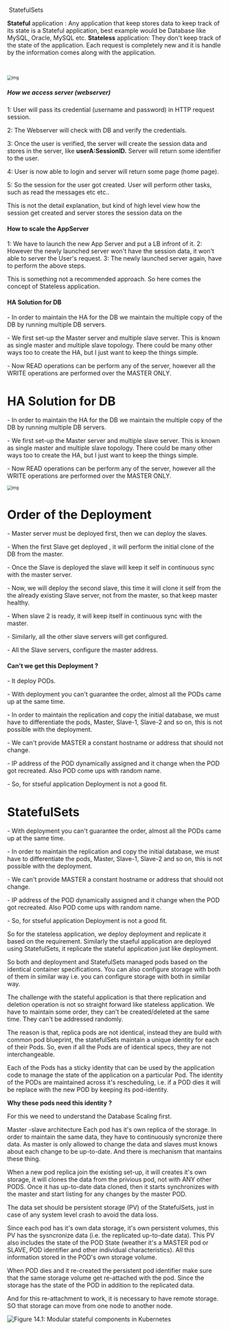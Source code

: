 ​                                                                                                                                    StatefulSets

**Stateful** application : Any application that keep stores data to keep track of its state is a Stateful application, best example would be Database like MySQL, Oracle, MySQL etc.
**Stateless** application: They don't keep track of the state of the application. Each request is completely new and it  is handle by the information comes along with the application.

​                                                    



<img src="https://cdn-images-1.medium.com/max/1200/1*mqq2_qxUalnHBlfAGYH6Jg.png" alt="img" style="zoom:67%;" />



##### How we access server (webserver)

1: User will pass its credential (username and password) in HTTP request session.

2: The Webserver will check with DB and verify the credentials.

3: Once the user is verified, the server will create the session data and stores in the server, like **userA:SessionID.** Server will return some identifier to the user.

4: User is now able to login and server will return some page (home page).

5: So the session for the user got created. User will perform other tasks, such as read the messages etc etc..

This is not the detail explanation, but kind of high level view how the session get created and server stores the session data on the 



#### How to scale the AppServer

1: We have to launch the new App Server and put a LB infront of it.
2: However the newly launched server won't have the session data, it won't able to server the User's request.
3: The newly launched server again, have to perform the above steps.

This is something not a recommended approach. So here comes the concept of Stateless application.







#### HA Solution for DB

\- In order to maintain the HA for the DB we maintain the multiple copy of the DB by running multiple DB servers.

\- We first set-up the Master server and multiple slave server. This is known as single master and multiple slave topology. There could be many other ways too to create the HA, but I just want to keep the things simple.

\- Now READ operations can be perform any of the server, however all the WRITE operations are performed over the MASTER ONLY.







# HA Solution for DB

\- In order to maintain the HA for the DB we maintain the multiple copy of the DB by running multiple DB servers.

\- We first set-up the Master server and multiple slave server. This is known as single master and multiple slave topology. There could be many other ways too to create the HA, but I just want to keep the things simple.

\- Now READ operations can be perform any of the server, however all the WRITE operations are performed over the MASTER ONLY.



<img src="https://cdn-images-1.medium.com/max/1200/1*pQVZmhlS1K8ljvYmoeyVhg.png" alt="img" style="zoom:67%;" />

# Order of the Deployment

\- Master server must be deployed first, then we can deploy the slaves.

\- When the first Slave get deployed , it will perform the initial clone of the DB from the master.

\- Once the Slave is deployed the slave will keep it self in continuous sync with the master server.

\- Now, we will deploy the second slave, this time it will clone it self from the the already existing Slave server, not from the master, so that keep master healthy.

\- When slave 2 is ready, it will keep itself in continuous sync with the master.

\- Similarly, all the other slave servers will get configured.

\- All the Slave servers, configure the master address. 



#### Can't we get this Deployment ?

\- It deploy PODs.

\- With deployment you can't guarantee the order, almost all the PODs came up at the same time.

\- In order to maintain the replication and copy the initial database, we must have to differentiate the pods, Master, Slave-1, Slave-2 and so on, this is not possible with the deployment.

\- We can't provide MASTER a constant hostname or address that should not change.

\- IP address of the POD dynamically assigned and it change when the POD got recreated. Also POD come ups with random name.

\- So, for stseful application Deployment is not a good fit.



# StatefulSets 

\- With deployment you can't guarantee the order, almost all the PODs came up at the same time.

\- In order to maintain the replication and copy the initial database, we must have to differentiate the pods, Master, Slave-1, Slave-2 and so on, this is not possible with the deployment.

\- We can't provide MASTER a constant hostname or address that should not change.

\- IP address of the POD dynamically assigned and it change when the POD got recreated. Also POD come ups with random name.

\- So, for stseful application Deployment is not a good fit.



So for the stateless application, we deploy deployment and replicate it based on the requirement. Similarly the staeful application are deployed using StatefulSets, it replicate the stateful application just like deployment.

So both and deployment and StatefulSets managed pods based on the identical container specifications. You can also configure storage with both of them in similar way i.e. you can configure storage with both in similar way.

The challenge with the stateful application is that there replication and deletion operation is not so straight forward like stateless application. We have to maintain some order, they can't be created/deleted at the same time. They can't be addressed  randomly.

The reason is that, replica pods are not identical, instead they are build with common pod blueprint, the statefulSets maintain a unique identity for each of their Pods.
So, even if all the Pods are of identical specs, they are not interchangeable.

Each of the Pods has a sticky identity that can be used by the application code to manage the state of the application on a particular Pod. The identity of the PODs are maintained across it's rescheduling, i.e. if  a POD dies it will be replace with the new POD by keeping its pod-identity.

**Why these pods need this identity ?**

For this we need to understand the Database Scaling first.

Master -slave architecture 
Each pod has it's own replica of the storage. In order to maintain the same data, they have to continuously syncronize there data. As master is only allowed to change the data and slaves must knows about each change to be up-to-date. And there is mechanism that mantains these thing.

When a new pod replica join the existing set-up, it will creates it's own storage, it will clones the data from the privious pod, not with ANY other PODS. Once it has up-to-date data cloned, then it starts synchronizes with the master and start listing for any changes by the master POD.

The data set should be persistent storage (PV) of the StatefulSets, just in case of any system level crash to avoid the data loss.

Since each pod has it's own data storage, it's own persistent volumes, this PV has the sysncronize data (i.e. the replicated up-to-date data). This PV also includes the state of the POD State (weather it's a MASTER pod or SLAVE, POD identifier and other individual characteristics). All this information stored in the POD's own storage volume.

When POD dies and it re-created the persistent pod identifier make sure that the same storage volume get re-attached with the pod. Since the storage has the state of the POD in addition to the replicated data.

And for this re-attachment to work, it is necessary to have remote storage. SO that storage can move from one node to another node.





![Figure 14.1: Modular stateful components in Kubernetes ](https://learning.oreilly.com/api/v2/epubs/urn:orm:book:9781838820756/files/image/B14870_14_01.jpg)



